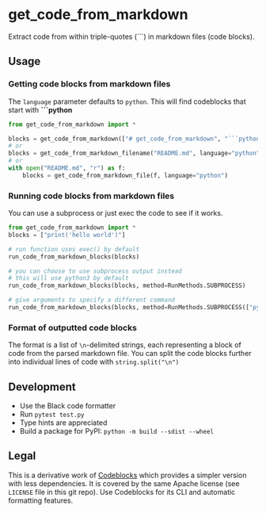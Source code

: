 # get_code_from_markdown

Extract code from within triple-quotes (```) in markdown files (code blocks).

## Usage

### Getting code blocks from markdown files

The `language` parameter defaults to `python`. This will find codeblocks that start with **\`\`\`python**

```python
from get_code_from_markdown import *

blocks = get_code_from_markdown(["# get_code_from_markdown", "```python", "print('hello world')", "```"])
# or
blocks = get_code_from_markdown_filename("README.md", language="python")
# or
with open("README.md", "r") as f:
    blocks = get_code_from_markdown_file(f, language="python")
```

### Running code blocks from markdown files

You can use a subprocess or just exec the code to see if it works.

```python
from get_code_from_markdown import *
blocks = ["print('hello world')"]

# run function uses exec() by default
run_code_from_markdown_blocks(blocks)

# you can choose to use subprocess output instead
# this will use python3 by default
run_code_from_markdown_blocks(blocks, method=RunMethods.SUBPROCESS)

# give arguments to specify a different command
run_code_from_markdown_blocks(blocks, method=RunMethods.SUBPROCESS(["python3", "-c"]))
```

### Format of outputted code blocks

The format is a list of `\n`-delimited strings, each representing a block of code from the parsed markdown file. You can split the code blocks further into individual lines of code with `string.split("\n")`

## Development

- Use the Black code formatter
- Run `pytest test.py`
- Type hints are appreciated
- Build a package for PyPI: `python -m build --sdist --wheel`

## Legal

This is a derivative work of [Codeblocks](https://github.com/shamrin/codeblocks) which provides a simpler version with less dependencies. It is covered by the same Apache license (see `LICENSE` file in this git repo). Use Codeblocks for its CLI and automatic formatting features.
